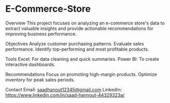 # E-Commerce-Store

Overview
This project focuses on analyzing an e-commerce store's data to extract valuable insights and provide actionable recommendations for improving business performance.

Objectives
Analyze customer purchasing patterns.
Evaluate sales performance.
Identify top-performing and most profitable products.

Tools
Excel: For data cleaning and quick summaries.
Power BI: To create interactive dashboards.

Recommendations
Focus on promoting high-margin products.
Optimize inventory for peak sales periods.

Contact
Email: saadhanout12345@gmail.com
LinkedIn: https://www.linkedin.com/in/saad-hannout-44329323a/
